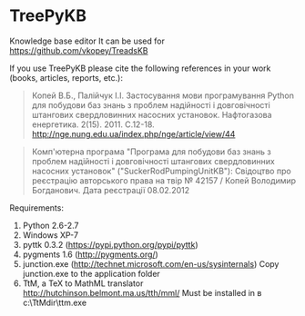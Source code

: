 # TreePyKB
Knowledge base editor
It can be used for https://github.com/vkopey/TreadsKB

If you use TreePyKB please cite the following references in your work (books, articles, reports, etc.):

> Копей В.Б., Палійчук І.І. Застосування мови програмування Python для побудови баз знань з проблем надійності і довговічності штангових свердловинних насосних установок. Нафтогазова енергетика. 2(15). 2011. С.12-18. http://nge.nung.edu.ua/index.php/nge/article/view/44

> Комп'ютерна програма "Програма для побудови баз знань з проблем надійності і довговічності штангових свердловинних насосних установок" ("SuckerRodPumpingUnitKB"): Свідоцтво про реєстрацію авторського права на твір № 42157 / Копей Володимир Богданович. Дата реєстрації 08.02.2012

Requirements:
1. Python 2.6-2.7
2. Windows XP-7
3. pyttk 0.3.2 (https://pypi.python.org/pypi/pyttk)
4. pygments 1.6 (http://pygments.org/)
5. junction.exe (http://technet.microsoft.com/en-us/sysinternals)
Copy junction.exe to the application folder
6. TtM, a TeX to MathML translator http://hutchinson.belmont.ma.us/tth/mml/
Must be installed in в c:\\TtMdir\\ttm.exe

